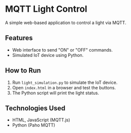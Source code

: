 # MQTT Light Control
A simple web-based application to control a light via MQTT.

## Features
- Web interface to send "ON" or "OFF" commands.
- Simulated IoT device using Python.

## How to Run
1. Run `light_simulation.py` to simulate the IoT device.
2. Open `index.html` in a browser and test the buttons.
3. The Python script will print the light status.

## Technologies Used
- HTML, JavaScript (MQTT.js)
- Python (Paho MQTT)

